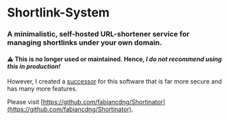 # Shortlink-System
### A minimalistic, self-hosted URL-shortener service for managing shortlinks under your own domain.

#### ⚠️ This is no longer used or maintained. Hence, ***I do not recommend using this in production!***
However, I created a [successor](https://github.com/fabiancdng/Shortinator) for this software that is far more secure and has many more features.

Please visit [https://github.com/fabiancdng/Shortinator](https://github.com/fabiancdng/Shortinator).
